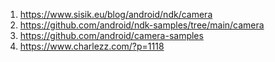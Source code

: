 1. https://www.sisik.eu/blog/android/ndk/camera
2. https://github.com/android/ndk-samples/tree/main/camera
3. https://github.com/android/camera-samples
4. https://www.charlezz.com/?p=1118
